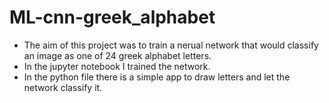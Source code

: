 # ML-cnn-greek_alphabet
* The aim of this project was to train a nerual network that would classify an image as one of 24 greek alphabet letters. 
* In the jupyter notebook I trained the network.
* In the python file there is a simple app to draw letters and let the network classify it.
